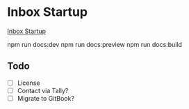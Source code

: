 # Inbox Startup

[Inbox Startup]()

npm run docs:dev
npm run docs:preview
npm run docs:build

## Todo

- [ ] License
- [ ] Contact via Tally?
- [ ] Migrate to GitBook?